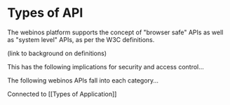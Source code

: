 Types of API
============

The webinos platform supports the concept of "browser safe" APIs as well as "system level" APIs, as per the W3C definitions.

(link to background on definitions)

This has the following implications for security and access control…

The following webinos APIs fall into each category…

Connected to [[Types of Application]]

